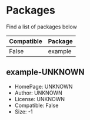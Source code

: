 
# Packages
Find a list of packages below

|Compatible|Package|
|:--|:--|
|False|example|

## example-UNKNOWN

- HomePage: UNKNOWN
- Author: UNKNOWN
- License: UNKNOWN
- Compatible: False
- Size: -1
